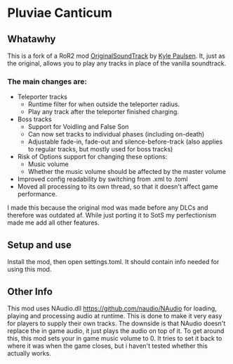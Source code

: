 # Pluviae Canticum

## Whatawhy
This is a fork of a RoR2 mod [OriginalSoundTrack](https://github.com/kylepaulsen/RoR2-Original-Sound-Track) by [Kyle Paulsen](https://github.com/kylepaulsen). It, just as the original, allows you to play any tracks in place of the vanilla soundtrack.

### The main changes are:
- Teleporter tracks
  - Runtime filter for when outside the teleporter radius.
  - Play any track after the teleporter finished charging.
- Boss tracks
  - Support for Voidling and False Son
  - Can now set tracks to individual phases (including on-death)
  - Adjustable fade-in, fade-out and silence-before-track (also applies to regular tracks, but mostly used for boss tracks)
- Risk of Options support for changing these options:
  - Music volume
  - Whether the music volume should be affected by the master volume
- Improved config readability by switching from .xml to .toml
- Moved all processing to its own thread, so that it doesn't affect game performance.

I made this because the original mod was made before any DLCs and therefore was outdated af. While just porting it to SotS my perfectionism made me add all other features.

## Setup and use

Install the mod, then open settings.toml. It should contain info needed for using this mod.

## Other Info

This mod uses NAudio.dll https://github.com/naudio/NAudio for loading, playing and processing audio at runtime.
This is done to make it very easy for players to supply their own tracks. The downside is that NAudio doesn't replace the in game audio, it just plays the audio on top of it. To get around this, this mod sets your in game
music volume to 0. It tries to set it back to where it was when the game closes, but i haven't tested whether this actually works.
